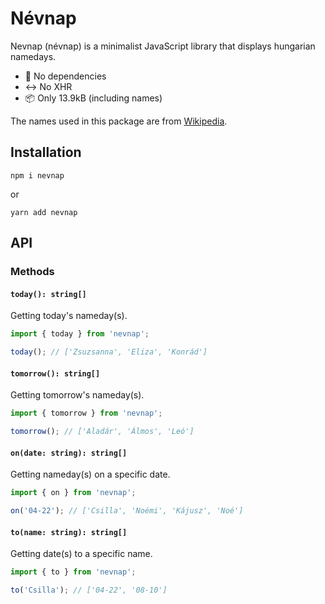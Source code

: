 # Névnap

Nevnap (névnap) is a minimalist JavaScript library that displays hungarian namedays.

- 🔌 No dependencies
- ↔️ No XHR
- 📦 Only 13.9kB (including names)

The names used in this package are from [Wikipedia](https://hu.wikipedia.org/wiki/Magyar_n%C3%A9vnapok_list%C3%A1ja_d%C3%A1tum_szerint).

## Installation

```
npm i nevnap
```

or

```
yarn add nevnap
```

## API

### Methods

#### `today(): string[]`

Getting today's nameday(s).

```javascript
import { today } from 'nevnap';

today(); // ['Zsuzsanna', 'Eliza', 'Konrád']
```

#### `tomorrow(): string[]`

Getting tomorrow's nameday(s).

```javascript
import { tomorrow } from 'nevnap';

tomorrow(); // ['Aladár', 'Álmos', 'Leó']
```

#### `on(date: string): string[]`

Getting nameday(s) on a specific date.

```javascript
import { on } from 'nevnap';

on('04-22'); // ['Csilla', 'Noémi', 'Kájusz', 'Noé']
```

#### `to(name: string): string[]`

Getting date(s) to a specific name.

```javascript
import { to } from 'nevnap';

to('Csilla'); // ['04-22', '08-10']
```
